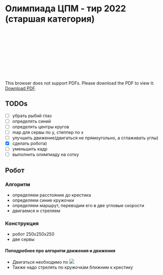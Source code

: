 # Олимпиада ЦПМ - тир 2022 (старшая категория)

<object data="https://mosrobotics.ru/wp-content/uploads/2022/10/старшая-2_Тир_зрение.pdf" type="application/pdf" width="700px" height="700px">
    <embed src="https://mosrobotics.ru/wp-content/uploads/2022/10/старшая-2_Тир_зрение.pdf">
        <p>This browser does not support PDFs. Please download the PDF to view it: <a href="https://mosrobotics.ru/wp-content/uploads/2022/10/старшая-2_Тир_зрение.pdf">Download PDF</a>.</p>
    </embed>
</object>

## TODOs
- [ ] убрать рыбий глаз
- [ ] определять синий
- [ ] определять центры кругов
- [ ] map для сервы по y, степпер по x
- [ ] улучшить движение(двигаться не прямоугольно, а сглаживать углы)
- [x] сделать робота)
- [ ] уменьшить кадр
- [ ] выполнить олимпиаду на сотку

## Робот

### Алгоритм

- определяем расстояние до крестика
- определяем синие кружочки
- определяем маршрут, переводим его в две угловые скорости
- двигаемся и стреляем

### Конструкция

- робот 250x250x250
- две сервы

#### Поподробнее про алгоритм движения и движения

- Двигаться необходимо по <img src="https://latex.codecogs.com/gif.latex?\text { arctg(h / x) } " />
- Также надо стрелять по кружочкам ближним к крестику
